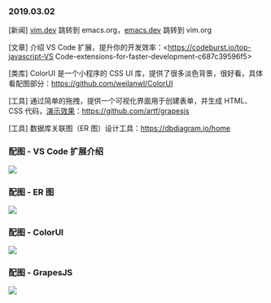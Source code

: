 ### 2019.03.02

[新闻] [vim.dev](http://vim.dev) 跳转到 emacs.org，[emacs.dev](http://emacs.dev) 跳转到 vim.org

[文章] 介绍 VS Code 扩展，提升你的开发效率：<https://codeburst.io/top-javascript-VS Code-extensions-for-faster-development-c687c39596f5>

[类库] ColorUI 是一个小程序的 CSS UI 库，提供了很多淡色背景，很好看，具体看配图部分：<https://github.com/weilanwl/ColorUI>

[工具] 通过简单的拖拽，提供一个可视化界面用于创建表单，并生成 HTML、CSS 代码，[演示效果](https://grapesjs.com/demo.html)：<https://github.com/artf/grapesjs>

[工具] 数据库关联图（ER 图）设计工具：<https://dbdiagram.io/home>

### 配图 - VS Code 扩展介绍
![](https://ws1.sinaimg.cn/large/62bfa70bly1g0oca59tt6g20m80dwhdt.gif)

### 配图 - ER 图
![](https://ws1.sinaimg.cn/large/62bfa70bly1g0oc83vp1mj21bu0wa7l5.jpg)

### 配图 - ColorUI
![](https://ws1.sinaimg.cn/large/62bfa70bly1g0obdmz33qj20u01qc77f.jpg)

### 配图 - GrapesJS
![](https://ws1.sinaimg.cn/large/62bfa70bly1g0obny5yjrj21560poqj8.jpg)
